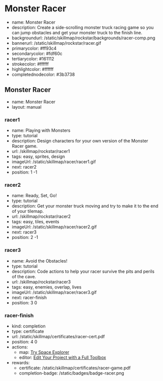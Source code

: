 # Monster Racer
* name: Monster Racer
* description: Create a side-scrolling monster truck racing game so you can jump obstacles and get your monster truck to the finish line.
* backgroundurl: /static/skillmap/rockstar/backgrounds/racer-comp.png
* bannerurl: /static/skillmap/rockstar/racer.gif
* primarycolor: #ff93c4
* secondarycolor: #fdf60c
* tertiarycolor: #161112
* strokecolor: #ffffff
* highlightcolor: #ffffff
* completednodecolor: #3b3738

## Monster Racer
* name: Monster Racer
* layout: manual

### racer1
* name: Playing with Monsters
* type: tutorial
* description: Design characters for your own version of the Monster Racer game.
* url: /skillmap/rockstar/racer1
* tags: easy, sprites, design
* imageUrl: /static/skillmap/racer/racer1.gif
* next: racer2
* position: 1 -1

### racer2
* name: Ready, Set, Go!
* type: tutorial
* description: Get your monster truck moving and try to make it to the end of your tilemap.
* url: /skillmap/rockstar/racer2
* tags: easy, tiles, events
* imageUrl: /static/skillmap/racer/racer2.gif
* next: racer3
* position: 2 -1

### racer3
* name: Avoid the Obstacles!
* type: tutorial
* description: Code actions to help your racer survive the pits and perils of the cave.
* url: /skillmap/rockstar/racer3
* tags: easy, enemies, overlap, lives
* imageUrl: /static/skillmap/racer/racer3.gif
* next: racer-finish
* position: 3 0


### racer-finish
* kind: completion
* type: certificate
* url: /static/skillmap/certificates/racer-cert.pdf
* position: 4 0
* actions:
    * map: [Try Space Explorer](/skillmap/space)
    * editor: [Edit Your Project with a Full Toolbox](/)
* rewards:
    * certificate: /static/skillmap/certificates/racer-game.pdf
    * completion-badge: /static/badges/badge-racer.png

